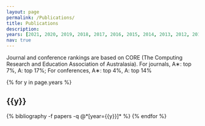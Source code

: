 ```yaml
---
layout: page
permalink: /Publications/
title: Publications
description: 
years: [2021, 2020, 2019, 2018, 2017, 2016, 2015, 2014, 2013, 2012, 2011]
nav: true
---
```


Journal and conference rankings are based on CORE (The Computing Research and Education Association of Australasia).
For journals, A∗: top 7%, A: top 17%; 
For conferences, A∗: top 4%, A: top 14%


<div class="publications">

{% for y in page.years %}
  <h2 class="year">{{y}}</h2>
  {% bibliography -f papers -q @*[year={{y}}]* %}
{% endfor %}

</div>
